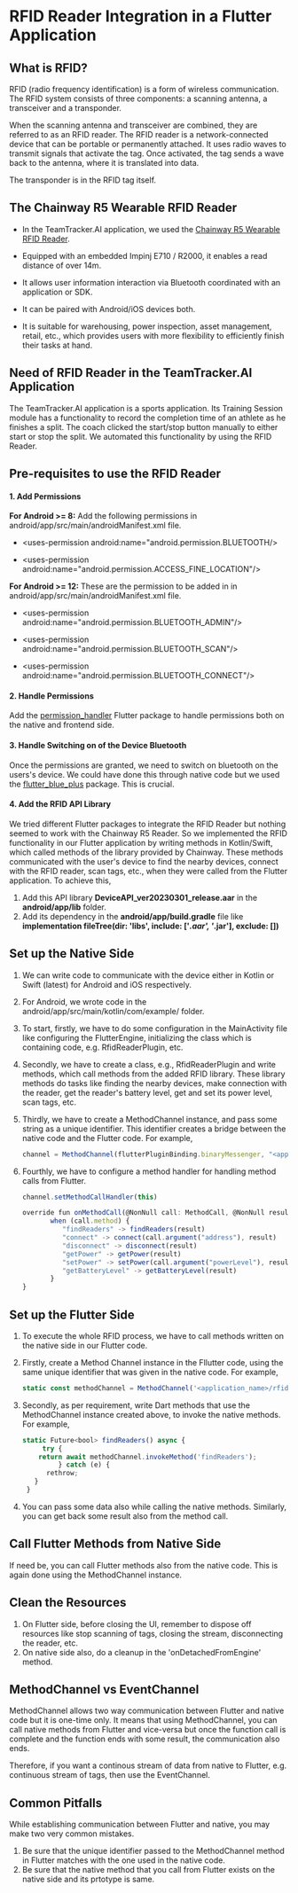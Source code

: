 # RFID Reader Integration in a Flutter Application

## What is RFID?
RFID (radio frequency identification) is a form of wireless communication. The RFID system consists of three components: a scanning antenna, a transceiver and a 
transponder. 

When the scanning antenna and transceiver are combined, they are referred to as an RFID reader. The RFID reader is a network-connected device that can
be portable or permanently attached. It uses radio waves to transmit signals that activate the tag. Once activated, the tag sends a wave back to the antenna, where
it is translated into data.

The transponder is in the RFID tag itself. 

## The Chainway R5 Wearable RFID Reader
* In the TeamTracker.AI application, we used the [Chainway R5 Wearable RFID Reader](https://www.chainway.net/Products/Info/59). 

* Equipped with an embedded Impinj E710 / R2000, it enables a read distance of over 14m. 

* It allows user information interaction via Bluetooth coordinated with an application or SDK. 

* It can be paired with Android/iOS devices both.

* It is suitable for warehousing, power inspection, asset management, retail, etc., which provides users with more flexibility to efficiently finish their tasks 
at hand. 


## Need of RFID Reader in the TeamTracker.AI Application
The TeamTracker.AI application is a sports application. Its Training Session module has a functionality to record the completion time of an athlete as he finishes 
a split. The coach clicked the start/stop button manually to either start or stop the split. We automated this functionality by using the RFID Reader. 

## Pre-requisites to use the RFID Reader

#### 1. Add Permissions

**For Android >= 8:** Add the following permissions in android/app/src/main/androidManifest.xml file.
 
  * \<uses-permission android:name="android.permission.BLUETOOTH\/\>

  * \<uses-permission android:name="android.permission.ACCESS_FINE_LOCATION"\/\>

**For Android >= 12:** These are the permission to be added in in android/app/src/main/androidManifest.xml file.

  * \<uses-permission android:name="android.permission.BLUETOOTH_ADMIN"\/\>

  * \<uses-permission android:name="android.permission.BLUETOOTH_SCAN"\/\>

  * \<uses-permission android:name="android.permission.BLUETOOTH_CONNECT"\/\>

#### 2. Handle Permissions
Add the [permission_handler](https://pub.dev/packages/permission_handler) Flutter package to handle permissions both on the native and frontend side.

#### 3. Handle Switching on of the Device Bluetooth
Once the permissions are granted, we need to switch on bluetooth on the users's device. We could have done this through native code but we used the [flutter_blue_plus](https://pub.dev/packages/flutter_blue_plus) package. This is crucial.

#### 4. Add the RFID API Library
We tried different Flutter packages to integrate the RFID Reader but nothing seemed to work with the Chainway R5 Reader. So we implemented the RFID functionality in our Flutter application by writing methods in Kotlin/Swift, which called methods of the library provided by Chainway. These methods communicated with the user's device to find the nearby devices, connect with the RFID reader, scan tags, etc., when they were called from the Flutter application. To achieve this, 

 1. Add this API library **DeviceAPI_ver20230301_release.aar** in the **android/app/lib** folder.
 2. Add its dependency in the **android/app/build.gradle** file like **implementation fileTree(dir: 'libs', include: ['*.aar', '*.jar'], exclude: [])**

## Set up the Native Side
1. We can write code to communicate with the device either in Kotlin or Swift (latest) for Android and iOS respectively. 
2. For Android, we wrote code in the android/app/src/main/kotlin/com/example/<project name> folder.
3. To start, firstly, we have to do some configuration in the MainActivity file like configuring the FlutterEngine, initializing the class which is containing code, e.g. RfidReaderPlugin, etc.
4. Secondly, we have to create a class, e.g., RfidReaderPlugin and write methods, which call methods from the added RFID library. These library methods do tasks like finding the nearby devices, make connection with the reader, get the reader's battery level, get and set its power level, scan tags, etc.
5. Thirdly, we have to create a MethodChannel instance, and pass some string as a unique identifier. This identifier creates a bridge between the native code and the Flutter code. For example,

   ```js
   channel = MethodChannel(flutterPluginBinding.binaryMessenger, "<application_name>/rfid_reader")
   ```

7. Fourthly, we have to configure a method handler for handling method calls from Flutter. 

   ```js
   channel.setMethodCallHandler(this)
   ```

   ```js
   override fun onMethodCall(@NonNull call: MethodCall, @NonNull result: Result) {
          when (call.method) {
             "findReaders" -> findReaders(result)
             "connect" -> connect(call.argument("address"), result)
             "disconnect" -> disconnect(result)
             "getPower" -> getPower(result)
             "setPower" -> setPower(call.argument("powerLevel"), result)
             "getBatteryLevel" -> getBatteryLevel(result)
          }
   }
   ```
   
## Set up the Flutter Side 
1. To execute the whole RFID process, we have to call methods written on the native side in our Flutter code.
2. Firstly, create a Method Channel instance in the Fllutter code, using the same unique identifier that was given in the native code. For example,

   ```js
   static const methodChannel = MethodChannel('<application_name>/rfid_reader');
   ```

3. Secondly, as per requirement, write Dart methods that use the MethodChannel instance created above, to invoke the native methods. For example,
    
   ```js
   static Future<bool> findReaders() async {
        try {   
       return await methodChannel.invokeMethod('findReaders');  
            } catch (e) { 
         rethrow;   
      } 
    }
   ```

 4. You can pass some data also while calling the native methods. Similarly, you can get back some result also from the method call.

## Call Flutter Methods from Native Side
If need be, you can call Flutter methods also from the native code. This is again done using the MethodChannel instance. 

## Clean the Resources
1. On Flutter side, before closing the UI, remember to dispose off resources like stop scanning of tags, closing the stream, disconnecting the reader, etc. 
2. On native side also, do a cleanup in the 'onDetachedFromEngine' method.

## MethodChannel vs EventChannel
MethodChannel allows two way communication between Flutter and native code but it is one-time only. It means that using MethodChannel, you can call native methods from Flutter and vice-versa but once the function call is complete and the function ends with some result, the communication also ends.

Therefore, if you want a continous stream of data from native to Flutter, e.g. continuous stream of tags, then use the EventChannel. 

## Common Pitfalls
While establishing communication between Flutter and native, you may make two very common mistakes.

1. Be sure that the unique identifier passed to the MethodChannel method in Flutter matches with the one used in the native code.
2. Be sure that the native method that you call from Flutter exists on the native side and its prtotype is same.






